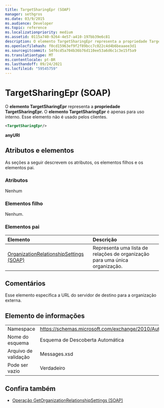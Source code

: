 ```yaml
---
title: TargetSharingEpr (SOAP)
manager: sethgros
ms.date: 03/9/2015
ms.audience: Developer
ms.topic: reference
ms.localizationpriority: medium
ms.assetid: 0115a740-9264-4e57-a410-197bb39e6c81
description: O elemento TargetSharingEpr representa a propriedade TargetSharingEpr. O elemento TargetSharingEpr é apenas para uso interno.
ms.openlocfilehash: f0cd15963ef9f2f89bcc7c022c4d4b6beaaee3d1
ms.sourcegitcommit: 54f6cd5a704b36b76d110ee53a6d6c1c3e15f5a9
ms.translationtype: MT
ms.contentlocale: pt-BR
ms.lasthandoff: 09/24/2021
ms.locfileid: "59545759"
---
```

# <a name="targetsharingepr-soap"></a>TargetSharingEpr (SOAP)
 
O **elemento TargetSharingEpr** representa a **propriedade TargetSharingEpr.** O **elemento TargetSharingEpr** é apenas para uso interno. Esse elemento não é usado pelos clientes. 
  
```XML
<TargetSharingEpr/>
```

**anyURI**

## <a name="attributes-and-elements"></a>Atributos e elementos

As seções a seguir descrevem os atributos, os elementos filhos e os elementos pai.
  
### <a name="attributes"></a>Atributos

Nenhum
  
### <a name="child-elements"></a>Elementos filho

Nenhum.
  
### <a name="parent-elements"></a>Elementos pai

|**Elemento**|**Descrição**|
|:-----|:-----|
|[OrganizationRelationshipSettings (SOAP)](organizationrelationshipsettings-soap.md) <br/> |Representa uma lista de relações de organização para uma única organização.  <br/> |
   
## <a name="remarks"></a>Comentários

Esse elemento especifica a URL do servidor de destino para a organização externa. 
  
## <a name="element-information"></a>Elemento de informações

|||
|:-----|:-----|
|Namespace  <br/> |https://schemas.microsoft.com/exchange/2010/Autodiscover  <br/> |
|Nome do esquema  <br/> |Esquema de Descoberta Automática  <br/> |
|Arquivo de validação  <br/> |Messages.xsd  <br/> |
|Pode ser vazio  <br/> |Verdadeiro  <br/> |
   
## <a name="see-also"></a>Confira também

- [Operação GetOrganizationRelationshipSettings (SOAP)](getorganizationrelationshipsettings-operation-soap.md)

